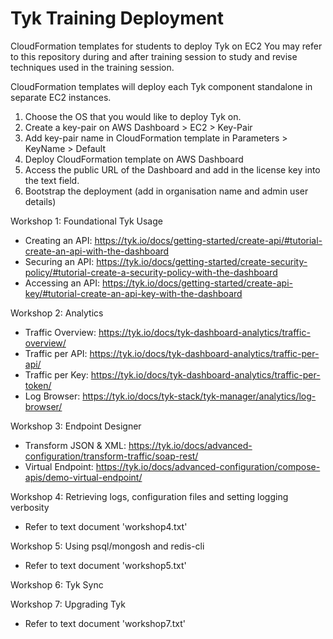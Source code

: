# Tyk Training Deployment
CloudFormation templates for students to deploy Tyk on EC2
You may refer to this repository during and after training session to study and revise techniques used in the training session.

CloudFormation templates will deploy each Tyk component standalone in separate EC2 instances. 

1. Choose the OS that you would like to deploy Tyk on.
2. Create a key-pair on AWS Dashboard > EC2 > Key-Pair
3. Add key-pair name in CloudFormation template in Parameters > KeyName > Default
4. Deploy CloudFormation template on AWS Dashboard
5. Access the public URL of the Dashboard and add in the license key into the text field.
6. Bootstrap the deployment (add in organisation name and admin user details)

Workshop 1: Foundational Tyk Usage
- Creating an API: https://tyk.io/docs/getting-started/create-api/#tutorial-create-an-api-with-the-dashboard
- Securing an API: https://tyk.io/docs/getting-started/create-security-policy/#tutorial-create-a-security-policy-with-the-dashboard
- Accessing an API: https://tyk.io/docs/getting-started/create-api-key/#tutorial-create-an-api-key-with-the-dashboard

Workshop 2: Analytics
- Traffic Overview: https://tyk.io/docs/tyk-dashboard-analytics/traffic-overview/
- Traffic per API: https://tyk.io/docs/tyk-dashboard-analytics/traffic-per-api/
- Traffic per Key: https://tyk.io/docs/tyk-dashboard-analytics/traffic-per-token/
- Log Browser: https://tyk.io/docs/tyk-stack/tyk-manager/analytics/log-browser/

Workshop 3: Endpoint Designer
- Transform JSON & XML: https://tyk.io/docs/advanced-configuration/transform-traffic/soap-rest/
- Virtual Endpoint: https://tyk.io/docs/advanced-configuration/compose-apis/demo-virtual-endpoint/

Workshop 4: Retrieving logs, configuration files and setting logging verbosity
- Refer to text document 'workshop4.txt'

Workshop 5: Using psql/mongosh and redis-cli
- Refer to text document 'workshop5.txt'

Workshop 6: Tyk Sync

Workshop 7: Upgrading Tyk
- Refer to text document 'workshop7.txt'
